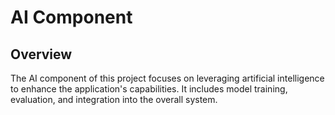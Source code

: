 # AI Component

## Overview
The AI component of this project focuses on leveraging artificial intelligence to enhance the application's capabilities. It includes model training, evaluation, and integration into the overall system.
